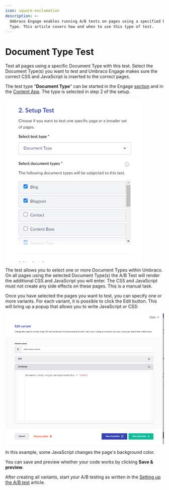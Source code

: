 ```yaml
---
icon: square-exclamation
description: >-
  Umbraco Engage enables running A/B tests on pages using a specified Document
  Type. This article covers how and when to use this type of test.
---
```


# Document Type Test

Test all pages using a specific Document Type with this test. Select the Document Type(s) you want to test and Umbraco Engage makes sure the correct CSS and JavaScript is inserted to the correct pages.

The test type "**Document Type**" can be started in the Engage [section](../../introduction/the-umbraco-engage-section.md) and in the [Content App](../../introduction/content-apps.md). The type is selected in step 2 of the setup.

![](../../../.gitbook/assets/engage-ab-test-document-type-test.png)

The test allows you to select one or more Document Types within Umbraco. On all pages using the selected Document Type(s) the A/B Test will render the additional CSS and JavaScript you will enter. The CSS and JavaScript must not create any side effects on these pages. This is a manual task.

Once you have selected the pages you want to test, you can specify one or more variants. For each variant, it is possible to click the Edit button. This will bring up a popup that allows you to write JavaScript or CSS:

![](../../../.gitbook/assets/engage-ab-test-documettype-javascript.png)

In this example, some JavaScript changes the page's background color.

You can save and preview whether your code works by clicking **Save & preview**.

After creating all variants, start your A/B testing as written in the [Setting up the A/B test](../setting-up-the-ab-test.md) article.
